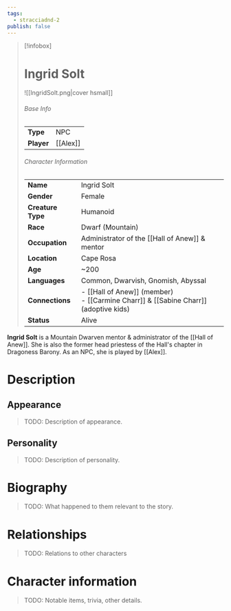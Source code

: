 ```yaml
---
tags:
  - stracciadnd-2
publish: false
---
```

> [!infobox]  
> # Ingrid Solt
> ![[IngridSolt.png|cover hsmall]]  
> ###### Base Info
> | | |  
> |---|---|  
> | **Type** | NPC |
> | **Player** | [[Alex]] |
> ###### Character Information  
> | | |  
> |---|---|  
> | **Name** | Ingrid Solt |
> | **Gender** | Female | 
> | **Creature Type** | Humanoid |
> | **Race** | Dwarf (Mountain) |  
> | **Occupation** | Administrator of the [[Hall of Anew]] & mentor |  
> | **Location** | Cape Rosa |
> | **Age** | ~200 |
> | **Languages** | Common, Dwarvish, Gnomish, Abyssal |
> | **Connections** | - [[Hall of Anew]] (member)<br>- [[Carmine Charr]] & [[Sabine Charr]] (adoptive kids) |
> | **Status** | Alive |

**Ingrid Solt** is a Mountain Dwarven mentor & administrator of the [[Hall of Anew]]. She is also the former head priestess of the Hall's chapter in Dragoness Barony. As an NPC, she is played by [[Alex]].
# Description
## Appearance
> TODO: Description of appearance.
## Personality
> TODO: Description of personality.
# Biography
> TODO: What happened to them relevant to the story.
# Relationships
> TODO: Relations to other characters
# Character information
> TODO: Notable items, trivia, other details.
